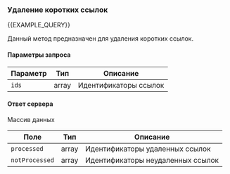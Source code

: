 ### Удаление коротких ссылок
{{EXAMPLE_QUERY}}

Данный метод предназначен для удаления коротких ссылок. 

#### Параметры запроса

 Параметр | Тип    | Описание
----------|--------|-----------
`ids`     | array  | Идентификаторы ссылок


#### Ответ сервера
Массив данных

Поле           | Тип     | Описание
---------------|---------|-------------
`processed`    | array   | Идентификаторы удаленных ссылок
`notProcessed` | array   | Идентификаторы неудаленных ссылок

